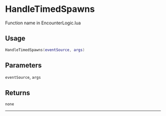 # HandleTimedSpawns
Function name in EncounterLogic.lua
## Usage
```lua
HandleTimedSpawns(eventSource, args)
```
## Parameters
`eventSource`, `args`
## Returns
`none`

---